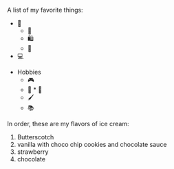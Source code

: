 A list of my favorite things:
* 🍫
   * 🐶
   * 🛍️
   * 👟
* 💻

- Hobbies
  * 🎮
  * 🏡 * 🌻
  * 🖌️
  * 📚  

In order, these are my flavors of ice cream:
1. Butterscotch 
2. vanilla with choco chip cookies and chocolate sauce
3. strawberry
4. chocolate
